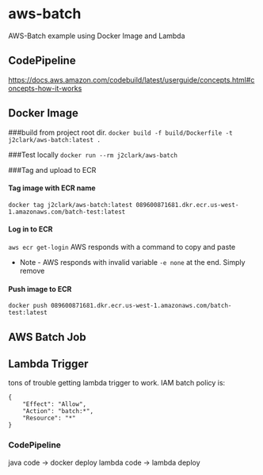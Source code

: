 # aws-batch
AWS-Batch example using Docker Image and Lambda

## CodePipeline
https://docs.aws.amazon.com/codebuild/latest/userguide/concepts.html#concepts-how-it-works


## Docker Image
###build from project root dir.
`docker build -f build/Dockerfile -t j2clark/aws-batch:latest .`

###Test locally
`docker run --rm j2clark/aws-batch`

###Tag and upload to ECR
#### Tag image with ECR name
`docker tag j2clark/aws-batch:latest 089600871681.dkr.ecr.us-west-1.amazonaws.com/batch-test:latest`
#### Log in to ECR
`aws ecr get-login`
AWS responds with a command to copy and paste
* Note - AWS responds with invalid variable `-e none` at the end. Simply remove
#### Push image to ECR
`docker push 089600871681.dkr.ecr.us-west-1.amazonaws.com/batch-test:latest`


## AWS Batch Job


## Lambda Trigger
tons of trouble getting lambda trigger to work.
IAM batch policy is:
```
{
    "Effect": "Allow",
    "Action": "batch:*",
    "Resource": "*"
}
```

### CodePipeline

java code -> docker deploy
lambda code -> lambda deploy